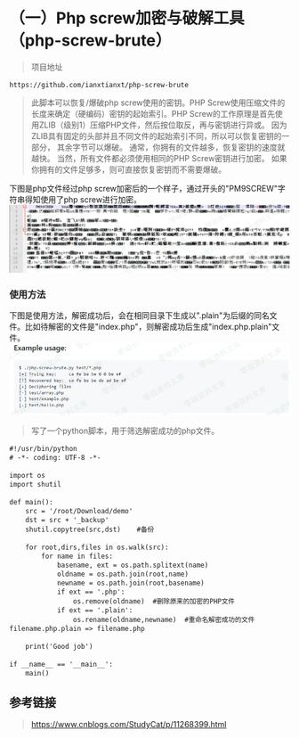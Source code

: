 （一）Php screw加密与破解工具（php-screw-brute）
================================================

> 项目地址

    https://github.com/ianxtianxt/php-screw-brute

> 此脚本可以恢复/爆破php screw使用的密钥。PHP
> Screw使用压缩文件的长度来确定（硬编码）密钥的起始索引。PHP
> Screw的工作原理是首先使用ZLIB（级别1）压缩PHP文件，然后按位取反，再与密钥进行异或。
> 因为ZLIB具有固定的头部并且不同文件的起始索引不同，所以可以恢复密钥的一部分，
> 其余字节可以爆破。 通常，你拥有的文件越多，恢复密钥的速度就越快。
> 当然，所有文件都必须使用相同的PHP Screw密钥进行加密。
> 如果你拥有的文件足够多，则可直接恢复密钥而不需要爆破。

下图是php文件经过php
screw加密后的一个样子，通过开头的"PM9SCREW"字符串得知使用了php
screw进行加密。![1.png](./.resource/(一)Phpscrew加密与破解工具(php-screw-brute)/media/rId21.png)

### 使用方法

下图是使用方法，解密成功后，会在相同目录下生成以".plain"为后缀的同名文件。比如待解密的文件是"index.php"，则解密成功后生成"index.php.plain"文件。![2.png](./.resource/(一)Phpscrew加密与破解工具(php-screw-brute)/media/rId23.png)

> 写了一个python脚本，用于筛选解密成功的php文件。

    #!/usr/bin/python
    # -*- coding: UTF-8 -*-
     
    import os
    import shutil
     
    def main():
        src = '/root/Download/demo'
        dst = src + '_backup'
        shutil.copytree(src,dst)    #备份
         
        for root,dirs,files in os.walk(src):
            for name in files:
                basename, ext = os.path.splitext(name)
                oldname = os.path.join(root,name)
                newname = os.path.join(root,basename)
                if ext == '.php':
                    os.remove(oldname)  #删除原来的加密的PHP文件
                if ext == '.plain':
                    os.rename(oldname,newname)  #重命名解密成功的文件 filename.php.plain => filename.php
         
        print('Good job')
     
    if __name__ == '__main__':
        main()

参考链接
--------

> https://www.cnblogs.com/StudyCat/p/11268399.html
